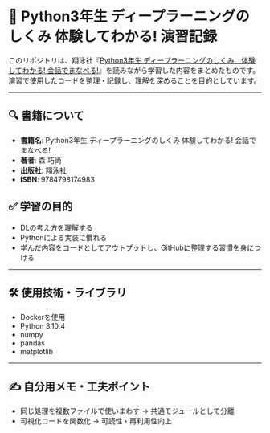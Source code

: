 # 📘 Python3年生 ディープラーニングのしくみ 体験してわかる! 演習記録

このリポジトリは、翔泳社『[Python3年生 ディープラーニングのしくみ　体験してわかる! 会話でまなべる!](https://www.shoeisha.co.jp/book/detail/9784798174983)』を読みながら学習した内容をまとめたものです。  
演習で使用したコードを整理・記録し、理解を深めることを目的としています。

---

## 🔍 書籍について

- **書籍名**: Python3年生 ディープラーニングのしくみ 体験してわかる! 会話でまなべる!
- **著者**: 森 巧尚
- **出版社**: 翔泳社
- **ISBN**: 9784798174983


## ✅ 学習の目的

- DLの考え方を理解する
- Pythonによる実装に慣れる
- 学んだ内容をコードとしてアウトプットし、GitHubに整理する習慣を身につける

---

## 🛠 使用技術・ライブラリ
- Dockerを使用
- Python 3.10.4
- numpy
- pandas
- matplotlib

---

## ✍️ 自分用メモ・工夫ポイント
- 同じ処理を複数ファイルで使いまわす → 共通モジュールとして分離
- 可視化コードを関数化 → 可読性・再利用性向上
